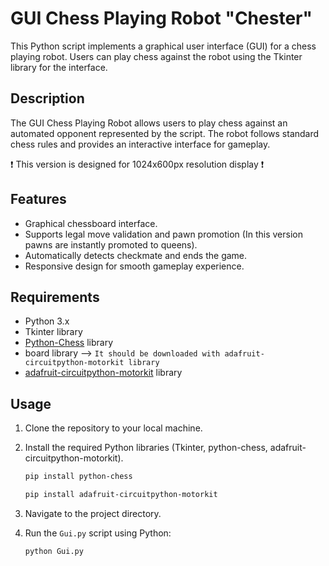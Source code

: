 # GUI Chess Playing Robot "Chester"

This Python script implements a graphical user interface (GUI) for a chess playing robot. Users can play chess against the robot using the Tkinter library for the interface.

## Description

The GUI Chess Playing Robot allows users to play chess against an automated opponent represented by the script. The robot follows standard chess rules and provides an interactive interface for gameplay.

:exclamation:
This version is designed for 1024x600px resolution display
:exclamation:

## Features

- Graphical chessboard interface.
- Supports legal move validation and pawn promotion (In this version pawns are instantly promoted to queens).
- Automatically detects checkmate and ends the game.
- Responsive design for smooth gameplay experience.

## Requirements

- Python 3.x
- Tkinter library
- [Python-Chess](https://python-chess.readthedocs.io/en/latest/ "https://python-chess.readthedocs.io/en/latest/") library
- board library --> `It should be downloaded with adafruit-circuitpython-motorkit library`
- [adafruit-circuitpython-motorkit](https://docs.circuitpython.org/projects/motorkit/en/latest/ "https://docs.circuitpython.org/projects/motorkit/en/latest/") library

## Usage

1. Clone the repository to your local machine.
2. Install the required Python libraries (Tkinter, python-chess, adafruit-circuitpython-motorkit).
   ```bash
   pip install python-chess
   ```
   ```bash
   pip install adafruit-circuitpython-motorkit
   ```

3. Navigate to the project directory.
4. Run the `Gui.py` script using Python:
   ```bash
   python Gui.py
